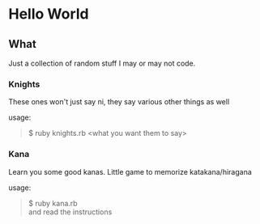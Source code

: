 # Hello World

## What
Just a collection of random stuff I may or may not code.

### Knights
These ones won't just say ni, they say various other things as well

usage:
> $ ruby knights.rb &lt;what you want them to say&gt;

### Kana
Learn you some good kanas. Little game to memorize katakana/hiragana

usage:  
> $ ruby kana.rb  
and read the instructions
